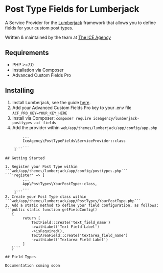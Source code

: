 # Post Type Fields for Lumberjack

A Service Provider for the [Lumberjack](https://github.com/Rareloop/lumberjack) framework that allows you to define fields for your custom post types.

Written & maintained by the team at [The ICE Agency](https://www.theiceagency.co.uk)

## Requirements

* PHP >=7.0
* Installation via Composer
* Advanced Custom Fields Pro

## Installing

1. Install Lumberjack, see the guide [here](https://github.com/Rareloop/lumberjack).
2. Add your Advanced Custom Fields Pro key to your .env file
```ACF_PRO_KEY=YOUR_KEY_HERE```
2. Install via Composer:
```composer require iceagency/lumberjack-posttypes-acf-fields```
3. Add the provider within ```web/app/themes/lumberjack/app/config/app.php```
```'providers' => [
        ...
        IceAgency\PostTypeFields\ServiceProvider::class
        ...
    ]```

## Getting Started

1. Register your Post Type within ```web/app/themes/lumberjack/app/config/posttypes.php```
```'register' => [
        ...
        App\PostTypes\YourPostType::class,
        ...
    ]```
2. Create your Post Type class within ```web/app/themes/lumberjack/app/PostTypes/YourPostType.php```
3. Add a static method to define your field configuration, as follows:
```public static function getFieldConfig()
   {
        return [
            TextField::create('text_field_name')
            ->withLabel('Text Field Label')
            ->isRequired(),
            TextAreaField::create('textarea_field_name')
            ->withLabel('Textarea Field Label')
        ]
   }```

## Field Types

Documentation coming soon



